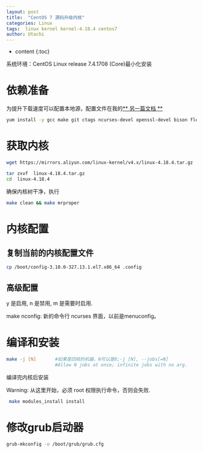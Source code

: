 ```yaml
---
layout: post
title:  "CentOS 7 源码升级内核"
categories: Linux
tags:  linux kernel kernel-4.18.4 centos7  
author: Utachi
---
```


* content
{:toc}

系统环境：CentOS Linux release 7.4.1708 (Core)最小化安装

# 依赖准备
为提升下载速度可以配置本地源，配置文件在我的[** 另一篇文档 **](https://utachi.cn/2019/04/04/local-yum-createrepo/)
````bash
yum install -y gcc make git ctags ncurses-devel openssl-devel bison flex elfutils-libelf-devel bc
````

# 获取内核
````bash
wget https://mirrors.aliyun.com/linux-kernel/v4.x/linux-4.18.4.tar.gz

tar zxvf  linux-4.18.4.tar.gz
cd  linux-4.18.4
````
确保内核树干净，执行

````bash
make clean && make mrproper
````
# 内核配置

## 复制当前的内核配置文件
````bash
cp /boot/config-3.10.0-327.13.1.el7.x86_64 .config
````

## 高级配置
y 是启用, n 是禁用, m 是需要时启用. 

make nconfig: 新的命令行 ncurses 界面，以前是menuconfig。

# 编译和安装
````bash
make -j [N]       #如果是四核的机器，N可以是8;-j [N], --jobs[=N]    
                  #Allow N jobs at once; infinite jobs with no arg.
````

编译完内核后安装

Warning: 从这里开始，必须 root 权限执行命令，否则会失败. 

````bash
 make modules_install install
````

# 修改grub启动器
````bash
grub-mkconfig -o /boot/grub/grub.cfg
````
